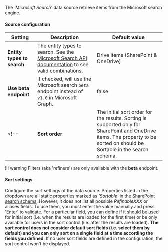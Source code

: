 The _'Microsoft Search'_ data source retrieve items from the Microsoft search engine.


#### Source configuration

| Setting | Description | Default value 
| ------- |---------------- | ---------- |
| **Entity types to search** | The entity types to search. See the [Microsoft Search API documentation](https://docs.microsoft.com/en-us/graph/api/resources/search-api-overview?view=graph-rest-beta) to see valid combinations. | Drive items (SharePoint & OneDrive)
| **Use beta endpoint** | If checked, will use the Microsoft search `beta` endpoint instead of `v1.0` in Microsoft Graph. | false
<!-- | **Sort order** | The initial sort order for the results. Sorting is supported only for SharePoint and OneDrive items. The property to be sorted on should be Sortable in the search schema. | ascending -->
!!! warning
    Filters (aka 'refiners') are only available with the **beta** endpoint.

#### Sort settings
Configure the sort settings of the data source. Properties listed in the dropdown are all static properties marked as _'Sortable'_ in the [SharePoint search schema](https://docs.microsoft.com/sharepoint/technical-reference/). However, it does not list all possible _RefinableXXX_ or aliases fields. To use them, you must enter the value manually and press 'Enter' to validate. For a particular field, you can define if it should be used for initial sort (i.e. when the results are loaded for the first time) or be only available for users in the sort control (i.e. after the results are loaded). **The sort control does not consider default sort fields (i.e. select them by default) and you can only sort on a single field at a time according the fields you defined**. If no user sort fields are defined in the configuration, the sort control won't be displayed.